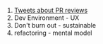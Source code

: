 1. [Tweets about PR reviews ](https://twitter.com/curtiseinsmann/status/1308147355569577985)
2. Dev Environment - UX
3. Don't burn out - sustainable
4. refactoring - mental model
